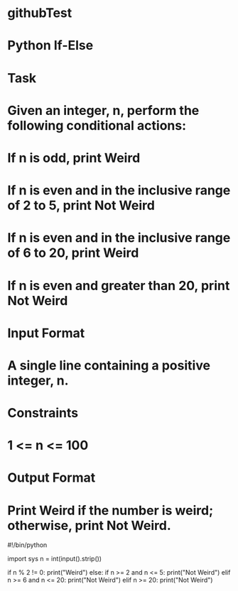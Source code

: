# githubTest
# Python If-Else

# Task 
# Given an integer, n, perform the following conditional actions:
# If n is odd, print Weird
# If n is even and in the inclusive range of 2 to 5, print Not Weird
# If n is even and in the inclusive range of 6 to 20, print Weird
# If n is even and greater than 20, print Not Weird

# Input Format
# A single line containing a positive integer, n.

# Constraints
# 1 <= n <= 100

# Output Format
# Print Weird if the number is weird; otherwise, print Not Weird.

#!/bin/python

import sys
n = int(input().strip())

if n % 2 != 0:
     print("Weird")
else:
     if n >= 2 and n <= 5:
          print("Not Weird")
      elif n >= 6 and n <= 20:
          print("Not Weird")
      elif n >= 20:
          print("Not Weird")
